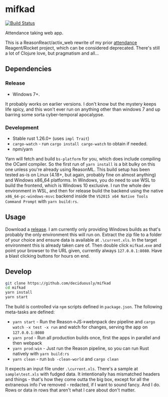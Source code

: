 # mifkad

[![Build Status](https://travis-ci.org/deciduously/mifkad.svg?branch=master)](https://travis-ci.org/deciduously/mifkad)

Attendance taking web app.

This is a ReasonReact/actix_web rewrite of my prior [attendance](https://github.com/deciduously/attendance) Reagent/Rocket project, which can be considered deprecated.  There's still a lot of Clojure love, but pragmatism and all...

## Dependencies

### Release

* Windows 7+.

It probably works on earlier versions.  I don't know but the mystery keeps life spicy, and this won't ever run on anything other than windows 7 and up barring some sorta cyber-temporal apocalypse.

### Development

* Stable rust 1.26.0+ (uses `impl Trait`)
* `cargo-watch` - run `cargo install cargo-watch` to obtain if needed.
* npm/yarn

Yarn will fetch and build `bs-platform` for you, which does include compiling the OCaml compiler.  So the first run of `yarn install` is a bit bulky on this one unless you're already using ReasonML.  This build setup has been tested as-is on Linux (4.18+, but again, probably fine on almost anything) and Windows x86_64 platforms.  In Windows, you do need to use WSL to build the frontend, which is Windows 10 exclusive.  I run the whole dev environment in WSL, and then for release build the backend using the native `x86_64-pc-windows-msvc` backend inside the `VS2015 x64 Native Tools Command Prompt` with `yarn build:rs`.

## Usage

Download a [release](https://github.com/deciduously/mifkad/releases).  I am currently only providing Windows builds as that's probably the only environment this will run on.  Extract the zip file to a folder of your choice and ensure data is available at `.\current.xls`.  In the target environment this is already taken care of.  Then double click `mifkad.exe` and point your browser to the URL given, currently always `127.0.0.1:8080`.  Have a blast clicking buttons for hours on end.

## Develop

```sh
git clone https://github.com/deciduously/mifkad
cd mifkad
yarn install
yarn start
```

 The build is controlled via `npm` scripts defined in `package.json`.  The following meta-tasks are defined:

* `yarn start` - Run the Reason->JS->webnpack dev pipeline and `cargo watch -x test -x run` and watch for changes, serving the app on `127.0.0.1:8080`
* `yarn prod` - Run all production builds once, first the apps in parallel and then webpack
* `yarn prod:win` - Just run the Reason pipeline, so you can run Rust natively with `yarn build:rs`
* `yarn clean` - run `bsb -clean-world` and `cargo clean`

It expects an input file under `.\current.xls`. There's a sample at `sample\test.xls` with fudged data.  It intentionally has mismatched headers and things - that's how they come outta the big box, except for all the extraneous info I've removed - redacted, if I want to sound fancy.  And I do.  Rows or data in rows that aren't what I care about don't matter.
